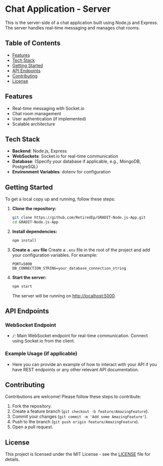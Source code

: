 
# Chat Application - Server

This is the server-side of a chat application built using Node.js and Express. The server handles real-time messaging and manages chat rooms.

## Table of Contents

- [Features](#features)
- [Tech Stack](#tech-stack)
- [Getting Started](#getting-started)
- [API Endpoints](#api-endpoints)
- [Contributing](#contributing)
- [License](#license)

## Features

- Real-time messaging with Socket.io
- Chat room management
- User authentication (if implemented)
- Scalable architecture

## Tech Stack

- **Backend**: Node.js, Express
- **WebSockets**: Socket.io for real-time communication
- **Database**: (Specify your database if applicable, e.g., MongoDB, PostgreSQL)
- **Environment Variables**: dotenv for configuration

## Getting Started

To get a local copy up and running, follow these steps:

1. **Clone the repository:**

   ```bash
   git clone https://github.com/RetiredEp/GRADIT-Node.js-App.git
   cd GRADIT-Node.js-App
   ```

2. **Install dependencies:**

   ```bash
   npm install
   ```

3. **Create a `.env` file**
   Create a `.env` file in the root of the project and add your configuration variables. For example:

   ```plaintext
   PORT=5000
   DB_CONNECTION_STRING=your_database_connection_string
   ```

4. **Start the server:**

   ```bash
   npm start
   ```

   The server will be running on [http://localhost:5000](http://localhost:5000).

## API Endpoints

### WebSocket Endpoint

- **`/`**: Main WebSocket endpoint for real-time communication. Connect using Socket.io from the client.

### Example Usage (if applicable)

- Here you can provide an example of how to interact with your API if you have REST endpoints or any other relevant API documentation.

## Contributing

Contributions are welcome! Please follow these steps to contribute:

1. Fork the repository.
2. Create a feature branch (`git checkout -b feature/AmazingFeature`).
3. Commit your changes (`git commit -m 'Add some AmazingFeature'`).
4. Push to the branch (`git push origin feature/AmazingFeature`).
5. Open a pull request.

## License

This project is licensed under the MIT License - see the [LICENSE](LICENSE) file for details.

